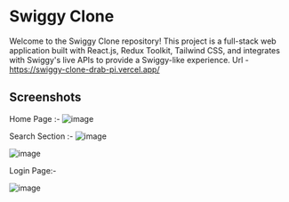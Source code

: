 # Swiggy Clone

Welcome to the Swiggy Clone repository! This project is a full-stack web application built with React.js, Redux Toolkit, Tailwind CSS, and integrates with Swiggy's live APIs to provide a Swiggy-like experience.
Url - https://swiggy-clone-drab-pi.vercel.app/

## Screenshots
Home Page :-
![image](https://github.com/user-attachments/assets/2c50932f-f04a-4ec4-b1c2-5752f743afde)

Search Section :-
![image](https://github.com/user-attachments/assets/510d9616-5652-4338-8e0e-31e75582e903)

![image](https://github.com/user-attachments/assets/95622d9a-c837-459d-b80a-d483b1df453a)

Login Page:-

![image](https://github.com/user-attachments/assets/1ec49b42-1828-4d63-b737-ce86b5454411)


